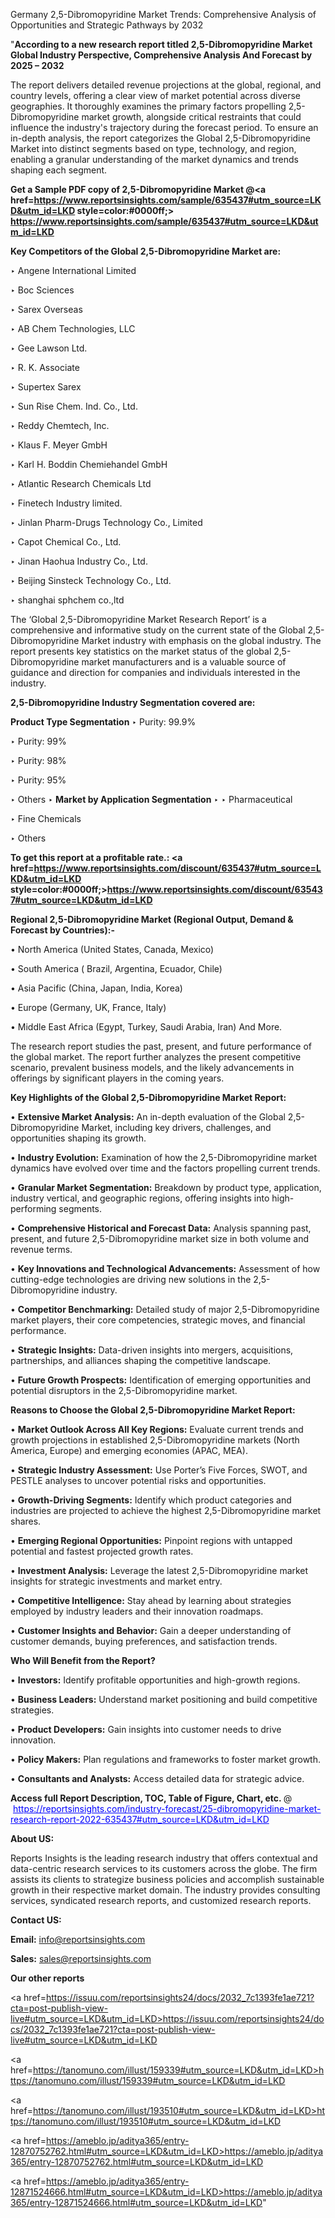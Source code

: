 Germany 2,5-Dibromopyridine Market Trends: Comprehensive Analysis of Opportunities and Strategic Pathways by 2032

"<strong>According to a new research report titled 2,5-Dibromopyridine Market Global Industry Perspective, Comprehensive Analysis And Forecast by 2025 – 2032</strong>

The report delivers detailed revenue projections at the global, regional, and country levels, offering a clear view of market potential across diverse geographies. It thoroughly examines the primary factors propelling 2,5-Dibromopyridine market growth, alongside critical restraints that could influence the industry's trajectory during the forecast period. To ensure an in-depth analysis, the report categorizes the Global 2,5-Dibromopyridine Market into distinct segments based on type, technology, and region, enabling a granular understanding of the market dynamics and trends shaping each segment.

<strong>Get a Sample PDF copy of 2,5-Dibromopyridine Market </strong><strong>@<a href=https://www.reportsinsights.com/sample/635437#utm_source=LKD&utm_id=LKD style=color:#0000ff;> https://www.reportsinsights.com/sample/635437#utm_source=LKD&utm_id=LKD</a></strong></font>

<strong>Key Competitors of the Global 2,5-Dibromopyridine Market are:</strong>

‣ Angene International Limited

‣ Boc Sciences

‣ Sarex Overseas

‣ AB Chem Technologies, LLC

‣ Gee Lawson Ltd.

‣ R. K. Associate

‣ Supertex Sarex

‣ Sun Rise Chem. Ind. Co., Ltd.

‣ Reddy Chemtech, Inc.

‣ Klaus F. Meyer GmbH

‣ Karl H. Boddin Chemiehandel GmbH

‣ Atlantic Research Chemicals Ltd

‣ Finetech Industry limited.

‣ Jinlan Pharm-Drugs Technology Co., Limited

‣ Capot Chemical Co., Ltd.

‣ Jinan Haohua Industry Co., Ltd.

‣ Beijing Sinsteck Technology Co., Ltd.

‣ shanghai sphchem co.,ltd

The ‘Global 2,5-Dibromopyridine Market Research Report’ is a comprehensive and informative study on the current state of the Global 2,5-Dibromopyridine Market industry with emphasis on the global industry. The report presents key statistics on the market status of the global 2,5-Dibromopyridine market manufacturers and is a valuable source of guidance and direction for companies and individuals interested in the industry.

<strong>2,5-Dibromopyridine Industry Segmentation covered are:</strong>

<strong>Product Type Segmentation</strong>
‣
Purity: 99.9%

‣ Purity: 99%

‣ Purity: 98%

‣ Purity: 95%

‣ Others
‣ 
<strong>Market by Application Segmentation</strong>
‣
‣  Pharmaceutical

‣ Fine Chemicals

‣ Others

<strong>To get this report at a profitable rate.: <a href=https://www.reportsinsights.com/discount/635437#utm_source=LKD&utm_id=LKD style=color:#0000ff;>https://www.reportsinsights.com/discount/635437#utm_source=LKD&utm_id=LKD</a></strong></font>

<strong>Regional 2,5-Dibromopyridine Market (Regional Output, Demand &amp; Forecast by Countries):-</strong>

• North America (United States, Canada, Mexico)

• South America ( Brazil, Argentina, Ecuador, Chile)

• Asia Pacific (China, Japan, India, Korea)

• Europe (Germany, UK, France, Italy)

• Middle East Africa (Egypt, Turkey, Saudi Arabia, Iran) And More.

The research report studies the past, present, and future performance of the global market. The report further analyzes the present competitive scenario, prevalent business models, and the likely advancements in offerings by significant players in the coming years.

<strong>Key Highlights of the Global 2,5-Dibromopyridine Market Report:</strong>

• <strong>Extensive Market Analysis:</strong> An in-depth evaluation of the Global 2,5-Dibromopyridine Market, including key drivers, challenges, and opportunities shaping its growth.

• <strong>Industry Evolution:</strong> Examination of how the 2,5-Dibromopyridine market dynamics have evolved over time and the factors propelling current trends.

• <strong>Granular Market Segmentation:</strong> Breakdown by product type, application, industry vertical, and geographic regions, offering insights into high-performing segments.

• <strong>Comprehensive Historical and Forecast Data:</strong> Analysis spanning past, present, and future 2,5-Dibromopyridine market size in both volume and revenue terms.

• <strong>Key Innovations and Technological Advancements:</strong> Assessment of how cutting-edge technologies are driving new solutions in the 2,5-Dibromopyridine industry.

• <strong>Competitor Benchmarking:</strong> Detailed study of major 2,5-Dibromopyridine market players, their core competencies, strategic moves, and financial performance.

• <strong>Strategic Insights:</strong> Data-driven insights into mergers, acquisitions, partnerships, and alliances shaping the competitive landscape.

• <strong>Future Growth Prospects:</strong> Identification of emerging opportunities and potential disruptors in the 2,5-Dibromopyridine market.

<strong>Reasons to Choose the Global 2,5-Dibromopyridine Market Report:</strong>

• <strong>Market Outlook Across All Key Regions:</strong> Evaluate current trends and growth projections in established 2,5-Dibromopyridine markets (North America, Europe) and emerging economies (APAC, MEA).

• <strong>Strategic Industry Assessment:</strong> Use Porter’s Five Forces, SWOT, and PESTLE analyses to uncover potential risks and opportunities.

• <strong>Growth-Driving Segments:</strong> Identify which product categories and industries are projected to achieve the highest 2,5-Dibromopyridine market shares.

• <strong>Emerging Regional Opportunities:</strong> Pinpoint regions with untapped potential and fastest projected growth rates.

• <strong>Investment Analysis:</strong> Leverage the latest 2,5-Dibromopyridine market insights for strategic investments and market entry.

• <strong>Competitive Intelligence:</strong> Stay ahead by learning about strategies employed by industry leaders and their innovation roadmaps.

• <strong>Customer Insights and Behavior:</strong> Gain a deeper understanding of customer demands, buying preferences, and satisfaction trends.

<strong>Who Will Benefit from the Report?</strong>

• <strong>Investors:</strong> Identify profitable opportunities and high-growth regions.

• <strong>Business Leaders:</strong> Understand market positioning and build competitive strategies.

• <strong>Product Developers:</strong> Gain insights into customer needs to drive innovation.

• <strong>Policy Makers:</strong> Plan regulations and frameworks to foster market growth.

• <strong>Consultants and Analysts:</strong> Access detailed data for strategic advice.
</ul>
<strong>Access full Report Description, TOC, Table of Figure, Chart, etc. </strong>@  <a href=https://reportsinsights.com/industry-forecast/25-dibromopyridine-market-research-report-2022-635437#utm_source=LKD&utm_id=LKD style=color:#0000ff;>https://reportsinsights.com/industry-forecast/25-dibromopyridine-market-research-report-2022-635437#utm_source=LKD&utm_id=LKD</a></font>

<strong><strong>About US</strong>:</strong>

Reports Insights is the leading research industry that offers contextual and data-centric research services to its customers across the globe. The firm assists its clients to strategize business policies and accomplish sustainable growth in their respective market domain. The industry provides consulting services, syndicated research reports, and customized research reports.

<strong>Contact US:</strong>

<p class=""""><b>Email:</b> <a href=mailto:info@reportsinsights.com>info@reportsinsights.com</a></p>
<p class=""""><b>Sales:</b> <a href=mailto:sales@reportsinsights.com>sales@reportsinsights.com</a></p>

<strong>Our other reports</strong>

<a href=https://issuu.com/reportsinsights24/docs/2032_7c1393fe1ae721?cta=post-publish-view-live#utm_source=LKD&utm_id=LKD>https://issuu.com/reportsinsights24/docs/2032_7c1393fe1ae721?cta=post-publish-view-live#utm_source=LKD&utm_id=LKD</a>

<a href=https://tanomuno.com/illust/159339#utm_source=LKD&utm_id=LKD>https://tanomuno.com/illust/159339#utm_source=LKD&utm_id=LKD</a>

<a href=https://tanomuno.com/illust/193510#utm_source=LKD&utm_id=LKD>https://tanomuno.com/illust/193510#utm_source=LKD&utm_id=LKD</a>

<a href=https://ameblo.jp/aditya365/entry-12870752762.html#utm_source=LKD&utm_id=LKD>https://ameblo.jp/aditya365/entry-12870752762.html#utm_source=LKD&utm_id=LKD</a>

<a href=https://ameblo.jp/aditya365/entry-12871524666.html#utm_source=LKD&utm_id=LKD>https://ameblo.jp/aditya365/entry-12871524666.html#utm_source=LKD&utm_id=LKD</a>"
